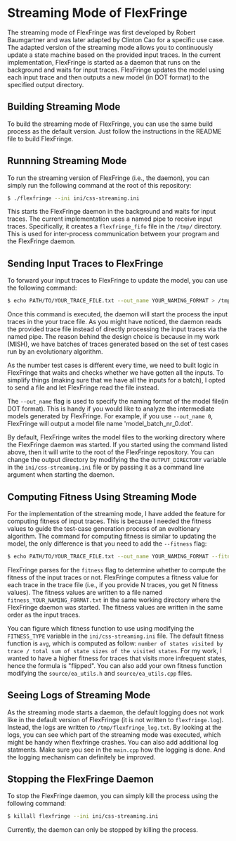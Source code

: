 # Streaming Mode of FlexFringe

The streaming mode of FlexFringe was first developed by Robert Baumgartner and was later adapted by Clinton Cao for a specific use case. The adapted version of the streaming mode allows you to continuously update a state machine based on the provided input traces. In the current implementation, FlexFringe is started as a daemon that runs on the background and waits for input traces. FlexFringe updates the model using each input trace and then outputs a new model (in DOT format) to the specified output directory. 

## Building Streaming Mode 
To build the streaming mode of FlexFringe, you can use the same build process as the default version. Just follow the instructions in the README file to build FlexFringe.

## Runnning Streaming Mode
To run the streaming version of FlexFringe (i.e.,  the daemon), you can simply run the following command at the root of this repository:

```bash
$ ./flexfringe --ini ini/css-streaming.ini
```

This starts the FlexFringe daemon in the background and waits for input traces. The current implementation uses a named pipe to receive input traces. Specifically, it creates a `flexfringe_fifo` file in the `/tmp/` directory. This is used for inter-process communication between your program and the FlexFringe daemon.

## Sending Input Traces to FlexFringe
To forward your input traces to FlexFringe to update the model, you can use the following command:

```bash
$ echo PATH/TO/YOUR_TRACE_FILE.txt --out_name YOUR_NAMING_FORMAT > /tmp/flexfringe_fifo
```

Once this command is executed, the daemon will start the process the input traces in the your trace file. As you might have noticed, the daemon reads the provided trace file instead of directly processing the input traces via the named pipe. The reason behind the design choice is because in my work (MISH), we have batches of traces generated based on the set of test cases run by an evolutionary algorithm. 

As the number test cases is different every time, we need to built logic in FlexFringe that waits and checks whether we have gotten all the inputs. To simplify things (making sure that we have all the inputs for a batch), I opted to send a file and let FlexFringe read the file instead. 

The `--out_name` flag is used to specify the naming format of the model file(in DOT format). This is handy if you would like to analyze the intermediate models generated by FlexFringe. For example, if you use `--out_name 0`, FlexFringe will output a model file name 'model_batch_nr_0.dot'. 

By default, FlexFringe writes the model files to the working directory where the FlexFringe daemon was started. If you started using the command listed above, then it will write to the root of the FlexFringe repository. You can change the output directory by modifying the the `OUTPUT_DIRECTORY` variable in the `ini/css-streaming.ini` file or by passing it as a command line argument when starting the daemon.

## Computing Fitness Using Streaming Mode
For the implementation of the streaming mode, I have added the feature for computing fitness of input traces. This is because I needed the fitness values to guide the test-case generation process of an evoltionary algorithm. The command for computing fitness is similar to updating the model, the only difference is that you need to add the `--fitness` flag:

```bash
$ echo PATH/TO/YOUR_TRACE_FILE.txt --out_name YOUR_NAMING_FORMAT --fitness > /tmp/flexfringe_fifo
```

FlexFringe parses for the `fitness` flag to determine whether to compute the fitness of the input traces or not. FlexFringe computes a fitness value for each trace in the trace file (i.e., if you provide N traces, you get N fitness values). The fitness values are written to a file named `fitness_YOUR_NAMING_FORMAT.txt` in the same working directory where the FlexFringe daemon was started. The fitness values are written in the same order as the input traces.

You can figure which fitness function to use using modifying the `FITNESS_TYPE` variable in the `ini/css-streaming.ini` file. The default fitness function is `avg`, which is computed as follow: `number of states visited by trace / total sum of state sizes of the visited states`. For my work, I wanted to have a higher fitness for traces that visits more infrequent states, hence the formula is "flipped". You can also add your own fitness function modifying the `source/ea_utils.h` and `source/ea_utils.cpp` files.


## Seeing Logs of Streaming Mode
As the streaming mode starts a daemon, the default logging does not work like in the default version of FlexFringe (it is not written to `flexfringe.log`). Instead, the logs are written to `/tmp/flexfringe_log.txt`. By looking at the logs, you can see which part of the streaming mode was executed, which might be handy when flexfringe crashes. You can also add additional log statments. Make sure you see in the `main.cpp` how the logging is done. And the logging mechanism can definitely be improved.

## Stopping the FlexFringe Daemon
To stop the FlexFringe daemon, you can simply kill the process using the following command:

```bash
$ killall flexfringe --ini ini/css-streaming.ini
```

Currently, the daemon can only be stopped by killing the process. 